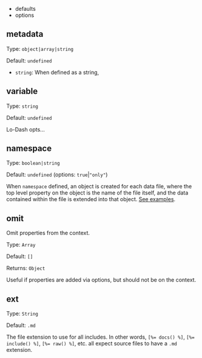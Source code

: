 * defaults
* options

## metadata
Type: `object|array|string`

Default: `undefined`

* `string`: When defined as a string,

## variable
Type: `string`

Default: `undefined`

Lo-Dash opts...

## namespace
Type: `boolean|string`

Default: `undefined` (options: `true`|`"only"`)

When `namespace` defined, an object is created for each data file, where the top level property on the object is the name of the file itself, and the data contained within the file is extended into that object. [See examples](#namespacing).

## omit

Omit properties from the context.

Type: `Array`

Default: `[]`

Returns: `Object`

Useful if properties are added via options, but should not be on the context.

## ext

Type: `String`

Default: `.md`

The file extension to use for all includes. In other words, `[%= docs() %]`, `[%= include() %]`, `[%= raw() %]`, etc. all expect source files to have a `.md` extension.